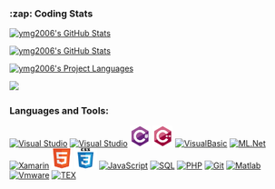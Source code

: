 <h3 align="left">:zap: Coding Stats</h3>
<a href="https://#gh-dark-mode-only"><p align="left"><img alt="ymg2006's GitHub Stats" src="https://github-readme-stats.vercel.app/api?username=ymg2006&show_icons=true&count_private=true&theme=aura_dark" /></p></a>
<a href="https://#gh-light-mode-only"><p align="left"><img alt="ymg2006's GitHub Stats" src="https://github-readme-stats.vercel.app/api?username=ymg2006&show_icons=true&count_private=true" /></p></a>
<a href="https://#gh-dark-mode-only"><p align="left"><img src="https://github-readme-stats.vercel.app/api/top-langs/?username=ymg2006&layout=compact&theme=aura_dark" alt="ymg2006's Project Languages" /></p></a>
<a href="https://#gh-light-mode-only"><p align="left"><img src="https://github-readme-stats.vercel.app/api/top-langs/?username=ymg2006&layout=compact"/></p></a>

<h3 align="left">Languages and Tools:</h3>
<p align="left"><a href="https://visualstudio.microsoft.com/" target="_blank"><img alt="Visual Studio" height="36px" src="https://visualstudio.microsoft.com/wp-content/uploads/2019/06/BrandVisualStudioWin2019-3.svg" /></a>
<a href="https://dotnet.microsoft.com/en-us/" target="_blank"><img alt="Visual Studio" height="36px" src="https://upload.wikimedia.org/wikipedia/commons/thumb/a/a3/.NET_Logo.svg/456px-.NET_Logo.svg.png" /></a>
<a href="https://docs.microsoft.com/en-us/dotnet/csharp/" target="_blank"><img alt="C#" height="36px" src="https://raw.githubusercontent.com/devicons/devicon/master/icons/csharp/csharp-original.svg" /></a>
<a href="https://en.wikipedia.org/wiki/C%2B%2B" target="_blank"><img alt="C++" height="36px" src="https://raw.githubusercontent.com/devicons/devicon/master/icons/cplusplus/cplusplus-original.svg" /></a>
<a href="https://en.wikipedia.org/wiki/Visual_Basic_(classic)" target="_blank"><img alt="VisualBasic" height="36px" src="https://upload.wikimedia.org/wikipedia/commons/thumb/4/40/VB.NET_Logo.svg/512px-VB.NET_Logo.svg.png" /></a>
<a href="https://dotnet.microsoft.com/en-us/apps/machinelearning-ai/ml-dotnet" target="_blank"><img alt="ML.Net" height="36px" src="https://upload.wikimedia.org/wikipedia/commons/thumb/0/02/Mldotnet.svg/512px-Mldotnet.svg.png" /></a>
<a href="https://dotnet.microsoft.com/en-us/apps/xamarin" target="_blank"><img alt="Xamarin" height="36px" src="https://raw.githubusercontent.com/detain/svg-logos/780f25886640cef088af994181646db2f6b1a3f8/svg/xamarin.svg" /></a>
<a href="https://www.w3schools.com/html/" target="_blank"><img alt="HTML5" height="36px" src="https://raw.githubusercontent.com/devicons/devicon/master/icons/html5/html5-original.svg" /></a>
<a href="https://www.w3schools.com/css/" target="_blank"><img alt="Css3" height="36px" src="https://raw.githubusercontent.com/devicons/devicon/master/icons/css3/css3-original-wordmark.svg" alt="css3" width="40" height="40"/></a>
<a href="https://www.w3schools.com/js/" target="_blank"><img alt="JavaScript" height="36px" src="https://upload.wikimedia.org/wikipedia/commons/3/3b/Javascript_Logo.png" /></a>
<a href="https://www.w3schools.com/sql/" target="_blank"><img alt="SQL" height="36px" src="https://upload.wikimedia.org/wikipedia/commons/8/87/Sql_data_base_with_logo.png" /></a>
<a href="https://www.w3schools.com/php/" target="_blank"><img alt="PHP" height="36px" src="https://upload.wikimedia.org/wikipedia/commons/thumb/2/27/PHP-logo.svg/711px-PHP-logo.svg.png" /></a>
<a href="https://git-scm.com/" target="_blank"><img alt="Git" height="36px" src="https://upload.wikimedia.org/wikipedia/commons/thumb/0/03/Git_format.png/672px-Git_format.png" /></a>
<a href="https://www.mathworks.com/products/matlab.html" target="_blank"><img alt="Matlab" height="36px" src="https://upload.wikimedia.org/wikipedia/commons/thumb/2/21/Matlab_Logo.png/667px-Matlab_Logo.png" /></a>
<a href="https://en.wikipedia.org/wiki/VMware_Workstation" target="_blank"><img alt="Vmware" height="36px" src="https://upload.wikimedia.org/wikipedia/commons/thumb/5/5a/Vmware_workstation_16_icon.svg/600px-Vmware_workstation_16_icon.svg.png" /></a>
<a href="https://en.wikipedia.org/wiki/TeX" target="_blank"><img alt="TEX" height="36px" src="https://upload.wikimedia.org/wikipedia/commons/4/44/Nuvola_mimetypes_tex.png" /></a>
</p>

[//]: # (<img src="https://komarev.com/ghpvc/?username=ymg2006&label=Visitor count&color=ff00ff&style=flat" alt="ymg2006" />)
<!--
---
### Profile
- 👯 I’m looking to collaborate on ...
- 🤔 I’m looking for help with ...
- 💬 Ask me about ...
- 📫 How to reach me: ...
- 😄 Pronouns: ...
- ⚡ Fun fact: ...
---
-->
